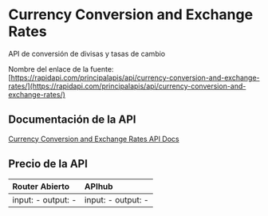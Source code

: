 # Currency Conversion and Exchange Rates

API de conversión de divisas y tasas de cambio

Nombre del enlace de la fuente: [https://rapidapi.com/principalapis/api/currency-conversion-and-exchange-rates/](https://rapidapi.com/principalapis/api/currency-conversion-and-exchange-rates/)

## Documentación de la API

[Currency Conversion and Exchange Rates API Docs](../apis/es/Currency_Conversion_and_Exchange_Rates.md)

## Precio de la API

| Router Abierto | APIhub |
|:---|:---|
| input: - output: - | input: - output: - |
